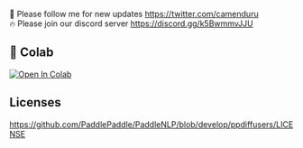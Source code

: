 🐣 Please follow me for new updates https://twitter.com/camenduru <br />
🔥 Please join our discord server https://discord.gg/k5BwmmvJJU

## 🦒 Colab 

[![Open In Colab](https://colab.research.google.com/assets/colab-badge.svg)](https://colab.research.google.com/github/camenduru/paddle-converter-colab/blob/main/paddle_converter_colab.ipynb)

## Licenses

https://github.com/PaddlePaddle/PaddleNLP/blob/develop/ppdiffusers/LICENSE
